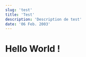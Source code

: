 ```yaml
---
slug: 'test'
title: 'Test'
description: 'Description de test'
date: '06 Feb. 2003'
---
```


# Hello World !
